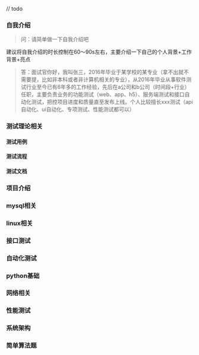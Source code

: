// todo
### 自我介绍
>问：请简单做一下自我介绍吧

建议将自我介绍的时长控制在60～90s左右，主要介绍一下自己的个人背景+工作背景+亮点
>答：面试官你好，我叫张三，2016年毕业于某学校的某专业（拿不出就不需要提，比如非本科或者非计算机相关的专业），从2016年毕业从事软件测试行业至今已有6年多的工作经验，先后在a公司和b公司（时间段+行业）任职，主要负责业务的功能测试（web、app、h5）、服务端测试和接口自动化测试，把控项目进度和质量直至发布上线。个人比较擅长xxx测试（api自动化、ui自动化、专项测试、性能测试都可以）
### 测试理论相关

#### 测试用例

#### 测试流程

#### 测试文档


### 项目介绍

### mysql相关

### linux相关

### 接口测试

### 自动化测试

### python基础

### 网络相关

### 性能测试

### 系统架构

### 简单算法题

